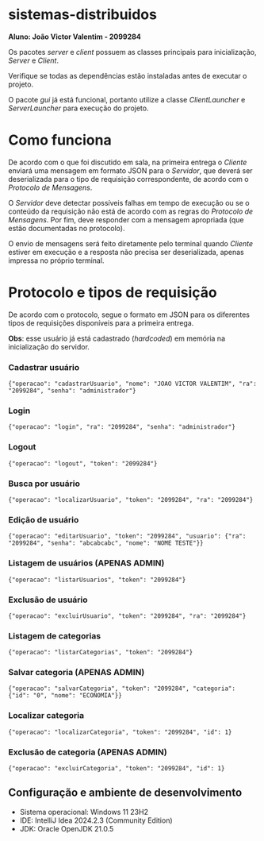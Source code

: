 # sistemas-distribuidos

**Aluno: João Victor Valentim - 2099284**

Os pacotes *server* e *client* possuem as classes principais para inicialização, *Server* e *Client*.

Verifique se todas as dependências estão instaladas antes de executar o projeto.

O pacote *gui* já está funcional, portanto utilize a classe *ClientLauncher* e *ServerLauncher* para execução do projeto.

# Como funciona

De acordo com o que foi discutido em sala, na primeira entrega o *Cliente* enviará uma mensagem em formato JSON para o *Servidor*, que deverá ser deserializada para o tipo de requisição correspondente, de acordo com o *Protocolo de Mensagens*.

O *Servidor* deve detectar possíveis falhas em tempo de execução ou se o conteúdo da requisição não está de acordo com as regras do *Protocolo de Mensagens*. Por fim, deve responder com a mensagem apropriada (que estão documentadas no protocolo).

O envio de mensagens será feito diretamente pelo terminal quando *Cliente* estiver em execução e a resposta  não precisa ser deserializada, apenas impressa no próprio terminal.

# Protocolo e tipos de requisição

De acordo com o protocolo, segue o formato em JSON para os diferentes tipos de requisições disponíveis para a primeira entrega.

**Obs**: esse usuário já está cadastrado (*hardcoded*) em memória na inicialização do servidor.

### Cadastrar usuário

```
{"operacao": "cadastrarUsuario", "nome": "JOAO VICTOR VALENTIM", "ra": "2099284", "senha": "administrador"}
```

### Login
```
{"operacao": "login", "ra": "2099284", "senha": "administrador"}
```

### Logout
```
{"operacao": "logout", "token": "2099284"}
```

### Busca por usuário
```
{"operacao": "localizarUsuario", "token": "2099284", "ra": "2099284"}
```

### Edição de usuário
```
{"operacao": "editarUsuario", "token": "2099284", "usuario": {"ra": "2099284", "senha": "abcabcabc", "nome": "NOME TESTE"}}
```

### Listagem de usuários (APENAS ADMIN)
```
{"operacao": "listarUsuarios", "token": "2099284"}
```

### Exclusão de usuário
```
{"operacao": "excluirUsuario", "token": "2099284", "ra": "2099284"}
```

### Listagem de categorias
```
{"operacao": "listarCategorias", "token": "2099284"}
```

### Salvar categoria (APENAS ADMIN)
```
{"operacao": "salvarCategoria", "token": "2099284", "categoria": {"id": "0", "nome": "ECONOMIA"}}
```
### Localizar categoria 
```
{"operacao": "localizarCategoria", "token": "2099284", "id": 1}
```

### Exclusão de categoria (APENAS ADMIN)
```
{"operacao": "excluirCategoria", "token": "2099284", "id": 1}
```


## Configuração e ambiente de desenvolvimento

- Sistema operacional: Windows 11 23H2
- IDE: IntelliJ Idea 2024.2.3 (Community Edition)
- JDK: Oracle OpenJDK 21.0.5